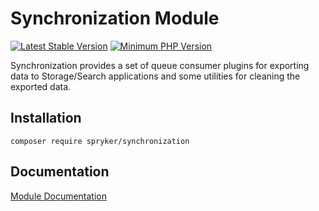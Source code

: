 # Synchronization Module
[![Latest Stable Version](https://poser.pugx.org/spryker/synchronization/v/stable.svg)](https://packagist.org/packages/spryker/synchronization)
[![Minimum PHP Version](https://img.shields.io/badge/php-%3E%3D%207.4-8892BF.svg)](https://php.net/)

Synchronization provides a set of queue consumer plugins for exporting data to Storage/Search applications and some utilities for cleaning the exported data.

## Installation

```
composer require spryker/synchronization
```

## Documentation

[Module Documentation](https://academy.spryker.com/developing_with_spryker/module_guide/modules.html)
